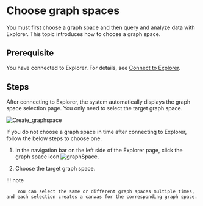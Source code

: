 # Choose graph spaces

You must first choose a graph space and then query and analyze data with Explorer. This topic introduces how to choose a graph space.

## Prerequisite

You have connected to Explorer. For details, see [Connect to Explorer](deploy-connect/ex-ug-connect.md).

## Steps

After connecting to Explorer, the system automatically displays the graph space selection page. You only need to select the target graph space.

![Create_graphspace](https://docs-cdn.nebula-graph.com.cn/figures/create-graphspace_en.png)

If you do not choose a graph space in time after connecting to Explorer, follow the below steps to choose one.

1. In the navigation bar on the left side of the Explorer page, click the graph space icon ![graphSpace](https://docs-cdn.nebula-graph.com.cn/figures/nav-graphSpace.png).

2. Choose the target graph space.

  !!! note

        You can select the same or different graph spaces multiple times, and each selection creates a canvas for the corresponding graph space.